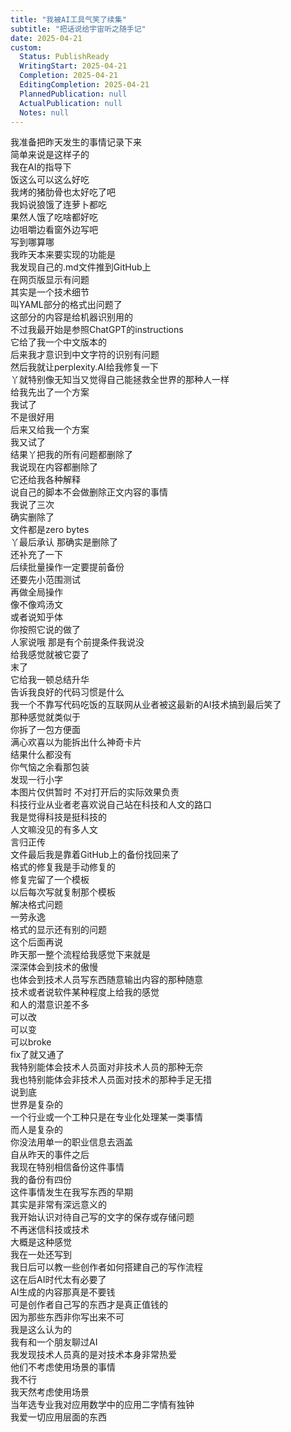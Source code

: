 ```yaml
---
title: "我被AI工具气笑了续集"
subtitle: "把话说给宇宙听之随手记"
date: 2025-04-21
custom:
  Status: PublishReady
  WritingStart: 2025-04-21
  Completion: 2025-04-21
  EditingCompletion: 2025-04-21
  PlannedPublication: null
  ActualPublication: null
  Notes: null
---          
```

我准备把昨天发生的事情记录下来        
简单来说是这样子的        
我在AI的指导下          
饭这么可以这么好吃        
我烤的猪肋骨也太好吃了吧        
我妈说狼饿了连萝卜都吃        
果然人饿了吃啥都好吃        
边咀嚼边看窗外边写吧        
写到哪算哪          
我昨天本来要实现的功能是        
我发现自己的.md文件推到GitHub上        
在网页版显示有问题        
其实是一个技术细节        
叫YAML部分的格式出问题了        
这部分的内容是给机器识别用的        
不过我最开始是参照ChatGPT的instructions        
它给了我一个中文版本的        
后来我才意识到中文字符的识别有问题          
然后我就让perplexity.AI给我修复一下        
丫就特别像无知当又觉得自己能拯救全世界的那种人一样        
给我先出了一个方案        
我试了        
不是很好用        
后来又给我一个方案        
我又试了        
结果丫把我的所有问题都删除了        
我说现在内容都删除了        
它还给我各种解释        
说自己的脚本不会做删除正文内容的事情        
我说了三次        
确实删除了        
文件都是zero bytes        
丫最后承认 那确实是删除了        
还补充了一下        
后续批量操作一定要提前备份        
还要先小范围测试        
再做全局操作          
像不像鸡汤文        
或者说知乎体        
你按照它说的做了        
人家说哦 那是有个前提条件我说没        
给我感觉就被它耍了        
末了        
它给我一顿总结升华        
告诉我良好的代码习惯是什么          
我一个不靠写代码吃饭的互联网从业者被这最新的AI技术搞到最后笑了          
那种感觉就类似于        
你拆了一包方便面        
满心欢喜以为能拆出什么神奇卡片        
结果什么都没有        
你气恼之余看那包装        
发现一行小字        
本图片仅供暂时 不对打开后的实际效果负责          
科技行业从业者老喜欢说自己站在科技和人文的路口        
我是觉得科技是挺科技的        
人文嘛没见的有多人文          
言归正传        
文件最后我是靠着GitHub上的备份找回来了        
格式的修复我是手动修复的        
修复完留了一个模板        
以后每次写就复制那个模板        
解决格式问题        
一劳永逸          
格式的显示还有别的问题        
这个后面再说          
昨天那一整个流程给我感觉下来就是        
深深体会到技术的傲慢        
也体会到技术人员写东西随意输出内容的那种随意          
技术或者说软件某种程度上给我的感觉        
和人的潜意识差不多        
可以改        
可以变        
可以broke        
fix了就又通了          
我特别能体会技术人员面对非技术人员的那种无奈        
我也特别能体会非技术人员面对技术的那种手足无措        
说到底        
世界是复杂的        
一个行业或一个工种只是在专业化处理某一类事情        
而人是复杂的        
你没法用单一的职业信息去涵盖          
自从昨天的事件之后        
我现在特别相信备份这件事情        
我的备份有四份          
这件事情发生在我写东西的早期        
其实是非常有深远意义的        
我开始认识对待自己写的文字的保存或存储问题        
不再迷信科技或技术          
大概是这种感觉          
我在一处还写到        
我日后可以教一些创作者如何搭建自己的写作流程        
这在后AI时代太有必要了        
AI生成的内容那真是不要钱        
可是创作者自己写的东西才是真正值钱的        
因为那些东西非你写出来不可        
我是这么认为的          
我有和一个朋友聊过AI        
我发现技术人员真的是对技术本身非常热爱        
他们不考虑使用场景的事情        
我不行        
我天然考虑使用场景        
当年选专业我对应用数学中的应用二字情有独钟        
我爱一切应用层面的东西          
      